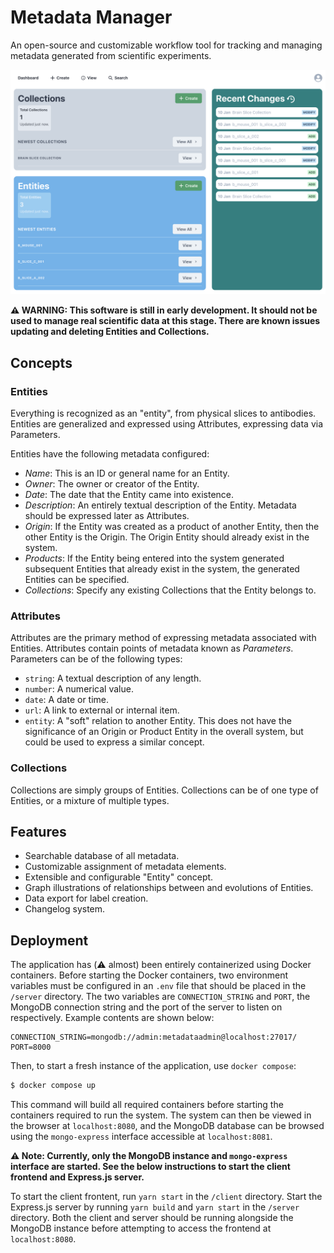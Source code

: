 # Metadata Manager

An open-source and customizable workflow tool for tracking and managing metadata generated from scientific experiments.

<img src="metadata-manager.png">

**⚠️ WARNING: This software is still in early development. It should not be used to manage real scientific data at this stage. There are known issues updating and deleting Entities and Collections.**

## Concepts

### Entities

Everything is recognized as an "entity", from physical slices to antibodies. Entities are generalized and expressed using Attributes, expressing data via Parameters.

Entities have the following metadata configured:

- *Name*: This is an ID or general name for an Entity.
- *Owner*: The owner or creator of the Entity.
- *Date*: The date that the Entity came into existence.
- *Description*: An entirely textual description of the Entity. Metadata should be expressed later as Attributes.
- *Origin*: If the Entity was created as a product of another Entity, then the other Entity is the Origin. The Origin Entity should already exist in the system.
- *Products*: If the Entity being entered into the system generated subsequent Entities that already exist in the system, the generated Entities can be specified.
- *Collections*: Specify any existing Collections that the Entity belongs to.

### Attributes

Attributes are the primary method of expressing metadata associated with Entities. Attributes contain points of metadata known as *Parameters*. Parameters can be of the following types:

- `string`: A textual description of any length.
- `number`: A numerical value.
- `date`: A date or time.
- `url`: A link to external or internal item.
- `entity`: A "soft" relation to another Entity. This does not have the significance of an Origin or Product Entity in the overall system, but could be used to express a similar concept.

### Collections

Collections are simply groups of Entities. Collections can be of one type of Entities, or a mixture of multiple types.

## Features

- Searchable database of all metadata.
- Customizable assignment of metadata elements.
- Extensible and configurable "Entity" concept.
- Graph illustrations of relationships between and evolutions of Entities.
- Data export for label creation.
- Changelog system.

## Deployment

The application has (⚠️ almost) been entirely containerized using Docker containers. Before starting the Docker containers, two environment variables must be configured in an `.env` file that should be placed in the `/server` directory. The two variables are `CONNECTION_STRING` and `PORT`, the MongoDB connection string and the port of the server to listen on respectively. Example contents are shown below:

```Text
CONNECTION_STRING=mongodb://admin:metadataadmin@localhost:27017/
PORT=8000
```

Then, to start a fresh instance of the application, use `docker compose`:

```Bash
$ docker compose up
```

This command will build all required containers before starting the containers required to run the system. The system can then be viewed in the browser at `localhost:8080`, and the MongoDB database can be browsed using the `mongo-express` interface accessible at `localhost:8081`.

**⚠️ Note: Currently, only the MongoDB instance and `mongo-express` interface are started. See the below instructions to start the client frontend and Express.js server.**

To start the client frontent, run `yarn start` in the `/client` directory. Start the Express.js server by running `yarn build` and `yarn start` in the `/server` directory. Both the client and server should be running alongside the MongoDB instance before attempting to access the frontend at `localhost:8080`.
